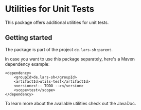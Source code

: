 # Utilities for Unit Tests
This package offers additional utilities for unit tests.

## Getting started
The package is part of the project `de.lars-sh:parent`.

In case you want to use this package separately, here's a Maven dependency example:

	<dependency>
		<groupId>de.lars-sh</groupId>
		<artifactId>utils-test</artifactId>
		<version><!-- TODO --></version>
		<scope>test</scope>
	</dependency>

To learn more about the available utilities check out the JavaDoc.